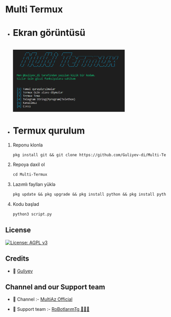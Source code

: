 # Multi Termux

- # Ekran görüntüsü

    <br><a href="https://t.me/G4rip"><img src="https://github.com/Guliyev-di/Multi-Termux/blob/master/ss.png?raw=true" width="350"></a></br>

- # Termux qurulum

1. Reponu klonla
   ```markdown
   pkg install git && git clone https://github.com/Guliyev-di/Multi-Termux
   ```
   
2. Repoya daxil ol
    ```markdown
    cd Multi-Termux
   ```

3. Lazımlı faylları yüklə
    ```markdown
   pkg update && pkg upgrade && pkg install python && pkg install python-pip && pip3 install -U pip && pip3 install colorama

    ```

4. Kodu başlad
    ```markdown
   python3 script.py
    ```   

## License

[![License: AGPL v3](https://img.shields.io/badge/License-AGPL%20v3-blue.svg)](https://www.gnu.org/licenses/agpl-3.0)

## Credits

- 👤 [Guliyev](https://github.com/Guliyev-di)

## Channel and our Support team

- 📣 Channel :- [MultiAz Official](https://t.me/MultiAzOfficial)

- 👥 Support team :- [RoBotlarımTg 👨🏻‍💻](https://t.me/RoBotlarimTg)
